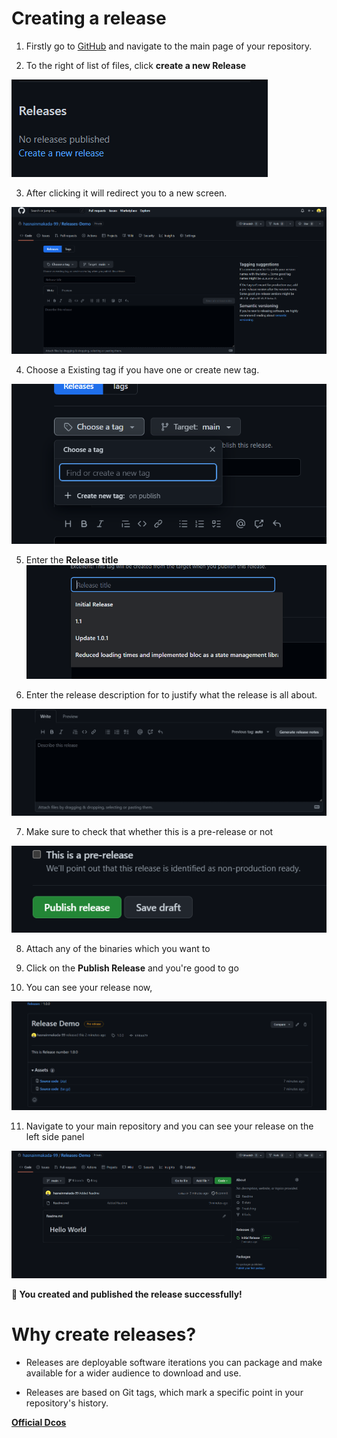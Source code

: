# Creating a release

1. Firstly go to [GitHub](https://github.com) and navigate to the main page of your repository.

2. To the right of list of files, click **create a new Release**

![Img1](https://raw.githubusercontent.com/hasnainmakada-99/Releases-Demo/main/.github/images/OS%20Images/Img1.png)

3. After clicking it will redirect you to a new screen.

![Img2](https://raw.githubusercontent.com/hasnainmakada-99/Releases-Demo/main/.github/images/OS%20Images/Img2.png)

4. Choose a Existing tag if you have one or create new tag.

![Img3](https://raw.githubusercontent.com/hasnainmakada-99/Releases-Demo/main/.github/images/OS%20Images/Img3.png)

5. Enter the **Release title**
![Img4](https://raw.githubusercontent.com/hasnainmakada-99/Releases-Demo/main/.github/images/OS%20Images/Img4.png)

6. Enter the release description for to justify what the release is all about.
   
![Img5](https://raw.githubusercontent.com/hasnainmakada-99/Releases-Demo/main/.github/images/OS%20Images/Img5.png)

7. Make sure to check that whether this is a pre-release or not

![Img6](https://raw.githubusercontent.com/hasnainmakada-99/Releases-Demo/main/.github/images/OS%20Images/Img6.png)

8. Attach any of the binaries which you want to
   
9.  Click on the **Publish Release** and you're good to go

10. You can see your release now,

![Img7](https://raw.githubusercontent.com/hasnainmakada-99/Releases-Demo/main/.github/images/OS%20Images/Img7.png)

11. Navigate to your main repository and you can see your release on the left side panel

![Img8](https://raw.githubusercontent.com/hasnainmakada-99/Releases-Demo/main/.github/images/OS%20Images/Img8.png)

**🥳 You created and published the release successfully!**

# Why create releases?

- Releases are deployable software iterations you can package and make available for a wider audience to download and use. 

- Releases are based on Git tags, which mark a specific point in your repository's history.

**[Official Dcos](https://docs.github.com/en/repositories/releasing-projects-on-github/about-releases)**
